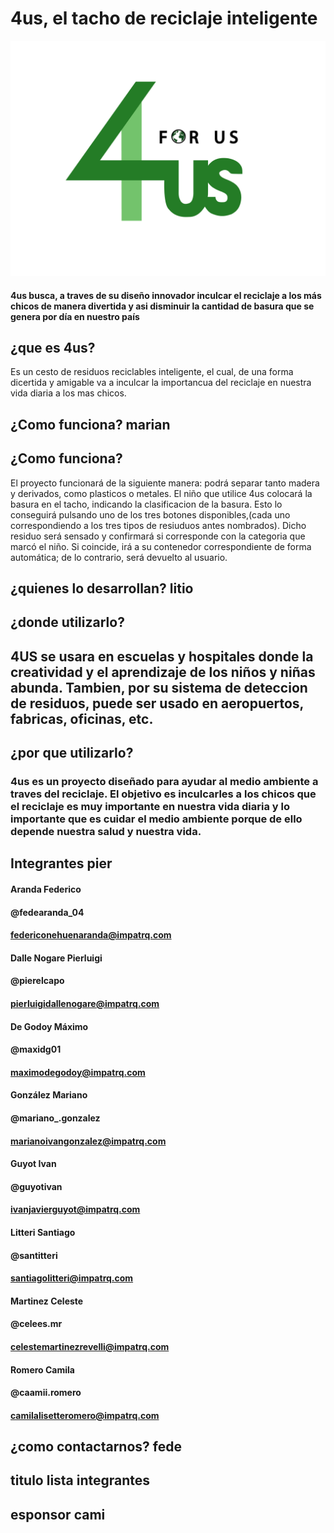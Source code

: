 
# 4us, el tacho de reciclaje inteligente 
![](./_4us_Logo.jpg)
#### 4us busca, a traves de su diseño innovador inculcar el reciclaje a los más chicos de manera divertida y asi disminuir la cantidad de basura que se genera por día en nuestro país

## ¿que es 4us? 
Es un cesto de residuos reciclables inteligente, el cual, de una forma dicertida y amigable va a inculcar la importancua del reciclaje en nuestra vida diaria a los mas chicos. 

## ¿Como funciona? marian

## ¿Como funciona?
El proyecto funcionará de la siguiente manera: podrá separar tanto madera y derivados, como plasticos o metales. El niño que utilice 4us colocará la basura en el tacho, indicando la clasificacion de la basura. Esto lo conseguirá pulsando uno de los tres botones disponibles,(cada uno correspondiendo a los tres tipos de resiuduos antes nombrados). Dicho residuo será sensado y confirmará si corresponde con la categoria que marcó el niño. Si coincide, irá a su contenedor correspondiente de forma automática; de lo contrario, será devuelto al usuario.

## ¿quienes lo desarrollan? litio

## ¿donde utilizarlo?

## 4US se usara en escuelas y hospitales donde la creatividad y el aprendizaje de los niños y niñas abunda. Tambien, por su sistema de deteccion de residuos, puede ser usado en aeropuertos, fabricas, oficinas, etc.

## ¿por que utilizarlo?
### 4us es un proyecto diseñado para ayudar al medio ambiente a traves del reciclaje. El objetivo es inculcarles a los chicos que el reciclaje es muy importante en nuestra vida diaria y lo importante que es cuidar el medio ambiente porque de ello depende nuestra salud y nuestra vida. 

## Integrantes pier

#### Aranda Federico
#### @fedearanda_04
#### federiconehuenaranda@impatrq.com

#### Dalle Nogare Pierluigi
#### @pierelcapo
#### pierluigidallenogare@impatrq.com

#### De Godoy Máximo
#### @maxidg01
#### maximodegodoy@impatrq.com

#### González Mariano
#### @mariano_.gonzalez
#### marianoivangonzalez@impatrq.com

#### Guyot Ivan
#### @guyotivan
#### ivanjavierguyot@impatrq.com

#### Litteri Santiago
#### @santitteri
#### santiagolitteri@impatrq.com

#### Martinez Celeste
#### @celees.mr
#### celestemartinezrevelli@impatrq.com

#### Romero Camila
#### @caamii.romero
#### camilalisetteromero@impatrq.com

## ¿como contactarnos? fede

## titulo lista integrantes 

## esponsor cami
